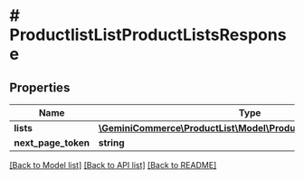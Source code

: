 # # ProductlistListProductListsResponse


## Properties


Name | Type | Description | Notes
------------ | ------------- | ------------- | -------------
**lists**| [**\GeminiCommerce\ProductList\Model\ProductlistProductListEntity[]**](ProductlistProductListEntity.md) |   | [optional]
**next_page_token**| **string** |   | [optional]


[[Back to Model list]](../../README.md#models) [[Back to API list]](../../README.md#endpoints) [[Back to README]](../../README.md)